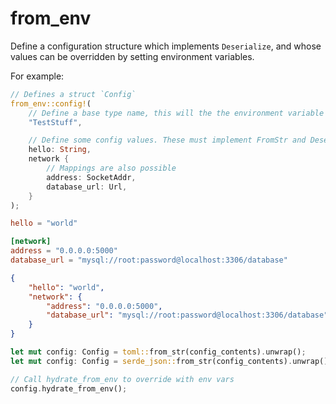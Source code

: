 # from_env

Define a configuration structure which implements `Deserialize`, and whose
values can be overridden by setting environment variables.

For example:

```rust
// Defines a struct `Config`
from_env::config!(
    // Define a base type name, this will the the environment variable namespace
    "TestStuff",

    // Define some config values. These must implement FromStr and Deserialize
    hello: String,
    network {
        // Mappings are also possible
        address: SocketAddr,
        database_url: Url,
    }
);
```

```toml
hello = "world"

[network]
address = "0.0.0.0:5000"
database_url = "mysql://root:password@localhost:3306/database"
```

```json
{
    "hello": "world",
    "network": {
        "address": "0.0.0.0:5000",
        "database_url": "mysql://root:password@localhost:3306/database"
    }
}
```

```rust
let mut config: Config = toml::from_str(config_contents).unwrap();
let mut config: Config = serde_json::from_str(config_contents).unwrap();

// Call hydrate_from_env to override with env vars
config.hydrate_from_env();
```
